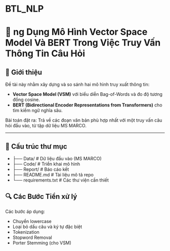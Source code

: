 # BTL_NLP

# 🧠 ng Dụng Mô Hình Vector Space Model Và BERT Trong Việc Truy Vấn Thông Tin Câu Hỏi

## 📌 Giới thiệu

Đề tài này nhằm xây dựng và so sánh hai mô hình truy xuất thông tin:

- **Vector Space Model (VSM)** với biểu diễn Bag-of-Words và đo độ tương đồng cosine.
- **BERT (Bidirectional Encoder Representations from Transformers)** cho tìm kiếm ngữ nghĩa sâu.

Bài toán đặt ra: Trả về các đoạn văn bản phù hợp nhất với một truy vấn câu hỏi đầu vào, từ tập dữ liệu MS MARCO.

---

## 📁 Cấu trúc thư mục
- ├── Data/ # Dữ liệu đầu vào (MS MARCO)
- ├── Code/ # Triển khai mô hình
- ├── Report/ # Báo cáo kết 
- ├── README.md # Tài liệu mô tả repo
- └── requirements.txt # Các thư viện cần thiết

## 🔍 Các Bước Tiền xử lý
Các bước áp dụng:
- Chuyển lowercase
- Loại bỏ dấu câu và ký tự đặc biệt
- Tokenization
- Stopword Removal
- Porter Stemming (cho VSM)
